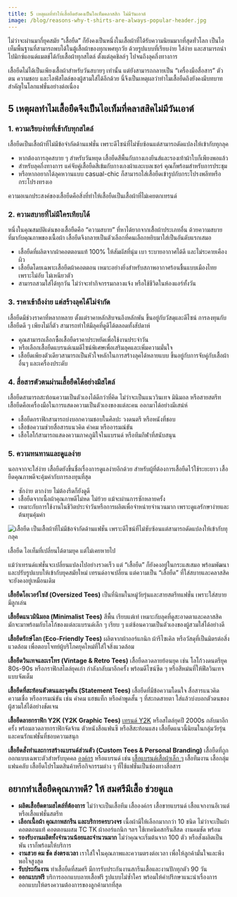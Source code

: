 ```yaml
---
title: 5 เหตุผลที่ทำให้เสื้อยืดยังคงเป็นไอเท็มคลาสสิก ไม่มีวันเอาต์
image: /blog/reasons-why-t-shirts-are-always-popular-header.jpg
---
```

ไม่ว่าจะผ่านมากี่ยุคสมัย “เสื้อยืด” ก็ยังคงเป็นหนึ่งในเสื้อผ้าที่ได้รับความนิยมมากที่สุดทั่วโลก เป็นไอเท็มพื้นฐานที่สามารถพบได้ในตู้เสื้อผ้าของทุกเพศทุกวัย ด้วยรูปแบบที่เรียบง่าย ใส่ง่าย และสามารถนำไปมิกซ์แอนด์แมตช์ได้กับเสื้อผ้าทุกสไตล์ ตั้งแต่ลุคชิลล์ๆ ไปจนถึงลุคกึ่งทางการ

เสื้อยืดไม่ได้เป็นเพียงเสื้อผ้าสำหรับวันสบายๆ เท่านั้น แต่ยังสามารถกลายเป็น “เครื่องมือสื่อสาร” ตัวตน ความชอบ และไลฟ์สไตล์ของผู้สวมใส่ได้อีกด้วย นี่จึงเป็นเหตุผลว่าทำไมเสื้อยืดถึงยังคงมีบทบาทสำคัญในโลกแฟชั่นอย่างต่อเนื่อง

## 5 เหตุผลทำไมเสื้อยืดจึงเป็นไอเท็มที่คลาสสิคไม่มีวันเอาต์

### 1. ความเรียบง่ายที่เข้ากับทุกสไตล์

เสื้อยืดเป็นเสื้อผ้าที่ไม่มีข้อจำกัดด้านแฟชั่น เพราะดีไซน์ที่ไม่ซับซ้อนแต่สามารถดัดแปลงให้เข้ากับทุกลุค

- หากต้องการลุคสบาย ๆ สำหรับวันหยุด เสื้อยืดสีพื้นกับกางเกงยีนส์และรองเท้าผ้าใบก็เพียงพอแล้ว
- สำหรับลุคกึ่งทางการ แค่จับคู่เสื้อยืดสีเข้มกับกางเกงผ้าและเบลเซอร์ คุณก็พร้อมสำหรับการประชุม
- หรือหากอยากได้ลุคหวานแบบ casual-chic ก็สามารถใส่เสื้อยืดเข้ารูปกับกระโปรงพลีทหรือกระโปรงทรงเอ

ความอเนกประสงค์ของเสื้อยืดคือสิ่งที่ทำให้เสื้อยืดเป็นเสื้อผ้าที่ไม่เคยตกเทรนด์

### 2. ความสบายที่ไม่มีใครเทียบได้

หนึ่งในคุณสมบัติเด่นของเสื้อยืดคือ “ความสบาย” ที่หาได้ยากจากเสื้อผ้าประเภทอื่น ด้วยความสบายที่มากับคุณภาพของเนื้อผ้า เสื้อยืดจึงกลายเป็นตัวเลือกที่คนเลือกหยิบมาใส่เป็นอันดับแรกเสมอ

- เสื้อยืดที่ผลิตจากผ้าคอตตอนแท้ 100% ให้สัมผัสที่นุ่ม เบา ระบายอากาศได้ดี และไม่ระคายเคืองผิว
- เสื้อยืดโดยเฉพาะเสื้อยืดผ้าคอตตอน เหมาะอย่างยิ่งสำหรับสภาพอากาศร้อนชื้นแบบเมืองไทย เพราะไม่อับ ไม่เหนียวตัว
- สามารถสวมใส่ได้ทุกวัน ไม่ว่าจะทำกิจกรรมกลางแจ้ง หรือใช้ชีวิตในห้องแอร์ทั้งวัน

### 3. ราคาเข้าถึงง่าย แต่สร้างลุคได้ไม่จำกัด

เสื้อยืดมีช่วงราคาที่หลากหลาย ตั้งแต่ราคาหลักสิบจนถึงหลักพัน ขึ้นอยู่กับวัสดุและดีไซน์ การลงทุนกับเสื้อยืดดี ๆ เพียงไม่กี่ตัว สามารถทำให้มีลุคที่ดูดีได้ตลอดทั้งสัปดาห์

- คุณสามารถเลือกซื้อเสื้อยืดราคาประหยัดเพื่อใช้งานประจำวัน
- หรือเลือกเสื้อยืดแบรนด์เนมดีไซน์พิเศษเพื่อเสริมลุคและเพิ่มความมั่นใจ
- เสื้อยืดเพียงตัวเดียวสามารถเป็นหัวใจหลักในการสร้างลุคได้หลายแบบ ขึ้นอยู่กับการจับคู่กับเสื้อผ้าอื่นๆ และเครื่องประดับ

### 4. สื่อสารตัวตนผ่านเสื้อยืดได้อย่างมีสไตล์

เสื้อยืดสามารถสะท้อนความเป็นตัวเองได้ดีกว่าที่คิด ไม่ว่าจะเป็นแนววินเทจ มินิมอล หรือสายสตรีท เสื้อยืดคือเครื่องมือในการแสดงความเป็นตัวเองของแต่ละคน ออกมาได้อย่างมีเสน่ห์

- เสื้อยืดกราฟิกสามารถบ่งบอกความชอบในศิลปะ วงดนตรี หรือหนังที่ชอบ
- เสื้อข้อความช่วยสื่อสารแนวคิด คำคม หรืออารมณ์ขัน
- เสื้อโลโก้สามารถแสดงความภาคภูมิใจในแบรนด์ หรือทีมกีฬาที่สนับสนุน

### 5. ความทนทานและดูแลง่าย

นอกจากจะใส่ง่าย เสื้อยืดยังขึ้นชื่อเรื่องการดูแลง่ายอีกด้วย สำหรับผู้ที่ต้องการเสื้อยืดไว้ใช้ระยะยาว เสื้อยืดคุณภาพดีจะคุ้มค่ากับการลงทุนที่สุด

- ซักง่าย ตากง่าย ไม่ต้องรีดก็ยังดูดี
- เสื้อยืดจากเนื้อผ้าคุณภาพดีไม่หด ไม่ย้วย แม้จะผ่านการซักหลายครั้ง
- เหมาะกับการใช้งานในชีวิตประจำวันหรือการผลิตเพื่อจำหน่ายจำนวนมาก เพราะดูแลรักษาง่ายและต้นทุนคุ้มค่า

![เสื้อยืด เป็นเสื้อผ้าที่ไม่มีข้อจำกัดด้านแฟชั่น เพราะดีไซน์ที่ไม่ซับซ้อนแต่สามารถดัดแปลงให้เข้ากับทุกลุค](/blog/reasons-why-t-shirts-are-always-popular-1.jpg)

เสื้อยืด ไอเท็มที่เปลี่ยนได้ตามยุค แต่ไม่เคยหายไป

แม้ว่าเทรนด์แฟชั่นจะเปลี่ยนแปลงไปอย่างรวดเร็ว แต่ “เสื้อยืด” ก็ยังคงอยู่ในกระแสเสมอ พร้อมพัฒนาและปรับรูปแบบให้เข้ากับยุคสมัยใหม่ เทรนด์อาจเปลี่ยน แต่ความเป็น “เสื้อยืด” ที่ใส่สบายและคลาสสิคจะยังคงอยู่เหมือนเดิม

**เสื้อยืดโอเวอร์ไซส์ (Oversized Tees)** เป็นที่นิยมในหมู่วัยรุ่นและสายสตรีทแฟชั่น เพราะใส่สบาย มีลูกเล่น

**เสื้อยืดแนวมินิมอล (Minimalist Tees)** สีพื้น เรียบแต่เท่ เหมาะกับลุคที่ดูสะอาดตาและคลาสสิค มักจะมาพร้อมกับโลโก้ของแต่ละแบรนด์เล็ก ๆ เรียบ ๆ แต่ซ้อนความเป็นตัวเองของผู้สวมใส่ได้อย่างดี

**เสื้อยืดรักษ์โลก (Eco-Friendly Tees)** ผลิตจากผ้าออร์แกนิก ผ้ารีไซเคิล หรือวัสดุที่เป็นมิตรต่อสิ่งแวดล้อม เพื่อตอบโจทย์ผู้บริโภคยุคใหม่ที่ใส่ใจสิ่งแวดล้อม

**เสื้อยืดวินเทจและเรโทร (Vintage & Retro Tees)** เสื้อยืดลวดลายย้อนยุค เช่น โลโก้วงดนตรียุค 80s-90s หรือกราฟิกสไตล์ยุคเก่า กำลังกลับมาอีกครั้ง พร้อมดีไซน์ซีด ๆ หรือสีหม่นที่ให้ฟีลวินเทจแบบจัดเต็ม

**เสื้อยืดที่สะท้อนตัวตนและจุดยืน (Statement Tees)** เสื้อยืดที่มีข้อความโดนใจ สื่อสารแนวคิด ความเชื่อ หรืออารมณ์ขัน เช่น คำคม แฮชแท็ก หรือคำพูดสั้น ๆ ที่สะกดสายตา ใส่แล้วบ่งบอกตัวตนของผู้สวมใส่ได้อย่างชัดเจน

**เสื้อยืดลายกราฟิก Y2K (Y2K Graphic Tees)** [เทรนด์ Y2K](https://www.vogue.com/article/y2k-fashion) หรือสไตล์ยุคปี 2000s กลับมาอีกครั้ง พร้อมลวดลายกราฟิกจัดจ้าน ตัวหนังสือแฟนซี หรือสีสะท้อนแสง เสื้อยืดแนวนี้นิยมในกลุ่มวัยรุ่นและคนรักแฟชั่นที่ชอบความสนุก

**เสื้อยืดสั่งทำและการสร้างแบรนด์ส่วนตัว (Custom Tees & Personal Branding)** เสื้อยืดที่ถูกออกแบบเฉพาะตัวสำหรับบุคคล [องค์กร](/company-shirt) หรือแบรนด์ เช่น [เสื้อแบรนด์เสื้อผ้าเล็ก ๆ](/blog/how-to-start-your-own-tshirt-business) เสื้อทีมงาน เสื้อกลุ่มแฟนคลับ เสื้อยืดโปรโมตสินค้าหรือกิจกรรมต่าง ๆ ที่ใช้แฟชั่นเป็นช่องทางสื่อสาร

## อยากทำเสื้อยืดคุณภาพดี? ให้ สมศรีมีเสื้อ ช่วยดูแล

- **ผลิตเสื้อยืดตามสไตล์ที่ต้องการ** ไม่ว่าจะเป็นเสื้อทีม เสื้อองค์กร เสื้อขายแบรนด์ เสื้อแจกงานอีเวนต์ หรือเสื้อแฟชั่นสตรีท
- **เลือกเนื้อผ้า คุณภาพสกรีน และบริการครบวงจร** เนื้อผ้ามีให้เลือกมากกว่า 10 ชนิด ไม่ว่าจะเป็นผ้าคอตตอนแท้ คอตตอนผสม TC TK ผ้าออร์แกนิก ฯลฯ ใช้เทคนิคสกรีนสีสด งานคมชัด พร้อม
- **รองรับงานผลิตทั้งจำนวนน้อยและจำนวนมาก** ไม่ว่าคุณจะเริ่มต้นจาก 100 ตัว หรือสั่งผลิตเป็นพัน เราก็พร้อมให้บริการ 
- **งานสวย คม ชัด ส่งตรงเวลา** เราใส่ใจในคุณภาพและความตรงต่อเวลา เพื่อให้ลูกค้ามั่นใจและพึงพอใจสูงสุด
- **รับประกันงาน** ทำเสื้อยืดที่สมศรี มีการรับประกันงานสกรีนเสื้อและงานปักทุกตัว 90 วัน
- **ออกแบบฟรี** บริการออกแบบลายเสื้อฟรี รูปแบบไม่ซ้ำใคร พร้อมให้คำปรึกษาแนะนำเรื่องการออกแบบให้ตรงความต้องการของลูกค้ามากที่สุด


